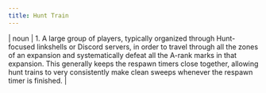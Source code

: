 ```yaml
---
title: Hunt Train
---
```

| noun | 1.  	A large group of players, typically organized through Hunt-focused linkshells or Discord servers, in order to travel through all the zones of an expansion and systematically defeat all the A-rank marks in that expansion. This generally keeps the respawn timers close together, allowing hunt trains to very consistently make clean sweeps whenever the respawn timer is finished.	|